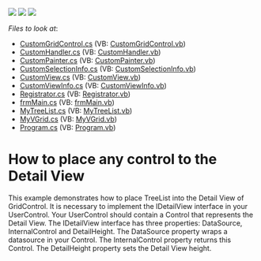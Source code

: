 <!-- default badges list -->
![](https://img.shields.io/endpoint?url=https://codecentral.devexpress.com/api/v1/VersionRange/128630605/16.1.4%2B)
[![](https://img.shields.io/badge/Open_in_DevExpress_Support_Center-FF7200?style=flat-square&logo=DevExpress&logoColor=white)](https://supportcenter.devexpress.com/ticket/details/E3387)
[![](https://img.shields.io/badge/📖_How_to_use_DevExpress_Examples-e9f6fc?style=flat-square)](https://docs.devexpress.com/GeneralInformation/403183)
<!-- default badges end -->
<!-- default file list -->
*Files to look at*:

* [CustomGridControl.cs](./CS/GridControlDetailView/CustomGrid/CustomGridControl.cs) (VB: [CustomGridControl.vb](./VB/GridControlDetailView/CustomGrid/CustomGridControl.vb))
* [CustomHandler.cs](./CS/GridControlDetailView/CustomGrid/CustomHandler.cs) (VB: [CustomHandler.vb](./VB/GridControlDetailView/CustomGrid/CustomHandler.vb))
* [CustomPainter.cs](./CS/GridControlDetailView/CustomGrid/CustomPainter.cs) (VB: [CustomPainter.vb](./VB/GridControlDetailView/CustomGrid/CustomPainter.vb))
* [CustomSelectionInfo.cs](./CS/GridControlDetailView/CustomGrid/CustomSelectionInfo.cs) (VB: [CustomSelectionInfo.vb](./VB/GridControlDetailView/CustomGrid/CustomSelectionInfo.vb))
* [CustomView.cs](./CS/GridControlDetailView/CustomGrid/CustomView.cs) (VB: [CustomView.vb](./VB/GridControlDetailView/CustomGrid/CustomView.vb))
* [CustomViewInfo.cs](./CS/GridControlDetailView/CustomGrid/CustomViewInfo.cs) (VB: [CustomViewInfo.vb](./VB/GridControlDetailView/CustomGrid/CustomViewInfo.vb))
* [Registrator.cs](./CS/GridControlDetailView/CustomGrid/Registrator.cs) (VB: [Registrator.vb](./VB/GridControlDetailView/CustomGrid/Registrator.vb))
* [frmMain.cs](./CS/GridControlDetailView/frmMain.cs) (VB: [frmMain.vb](./VB/GridControlDetailView/frmMain.vb))
* [MyTreeList.cs](./CS/GridControlDetailView/MyTreeList.cs) (VB: [MyTreeList.vb](./VB/GridControlDetailView/MyTreeList.vb))
* [MyVGrid.cs](./CS/GridControlDetailView/MyVGrid.cs) (VB: [MyVGrid.vb](./VB/GridControlDetailView/MyVGrid.vb))
* [Program.cs](./CS/GridControlDetailView/Program.cs) (VB: [Program.vb](./VB/GridControlDetailView/Program.vb))
<!-- default file list end -->
# How to place any control to the Detail View


<p>This example demonstrates how to place TreeList into the Detail View of GridControl. It is necessary to implement the IDetailView interface in your UserControl. Your UserControl should contain a Control that represents the Detail View. The IDetailView interface has three properties: DataSource, InternalControl and DetailHeight. The DataSource property wraps a datasource in your Control. The InternalControl property returns this Control. The DetailHeight property sets the Detail View height.</p>

<br/>


